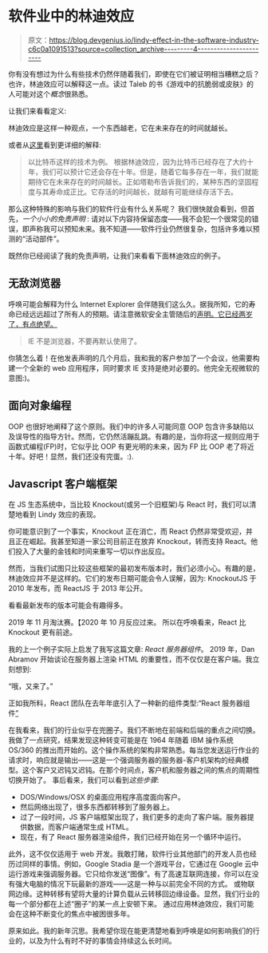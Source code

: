 # 软件业中的林迪效应

> 原文：<https://blog.devgenius.io/lindy-effect-in-the-software-industry-c6c0a1091513?source=collection_archive---------4----------------------->

你有没有想过为什么有些技术仍然伴随着我们，即使在它们被证明相当糟糕之后？也许，林迪效应可以解释这一点。读过 Taleb 的书《游戏中的抗脆弱或皮肤》的人可能对这个*概念*很熟悉。

让我们来看看定义:

林迪效应是这样一种观点，一个东西越老，它在未来存在的时间就越长。

或者从[这里](https://www.wealest.com/articles/lindy-effect)看到更详细的解释:

> 以比特币这样的技术为例。
> 根据林迪效应，因为比特币已经存在了大约十年，我们可以预计它还会存在十年。但是，随着它每多存在一年，我们就能期待它在未来存在的时间越长。正如塔勒布告诉我们的，某种东西的坚固程度与其寿命成正比。它存活的时间越长，就越有可能继续存活下去。

那么这种特殊的影响与我们的软件行业有什么关系呢？
我们很快就会看到，但首先，*一个小小的免责声明* :
请对以下内容持保留态度——我不会犯一个很常见的错误，即声称我可以预知未来。我不知道——软件行业仍然很复杂，包括许多难以预测的“活动部件”。

既然你已经阅读了我的免责声明，让我们来看看下面林迪效应的例子。

## 无敌浏览器

呼唤可能会解释为什么 Internet Explorer 会伴随我们这么久。据我所知，它的寿命已经远远超过了所有人的预期。请注意微软安全主管随后的[声明。它已经两岁了，有点绝望。](https://www.zdnet.com/article/microsoft-security-chief-ie-is-not-a-browser-so-stop-using-it-as-your-default/)

> IE 不是浏览器，不要再默认使用了。

你猜怎么着！在他发表声明的几个月后，我和我的客户参加了一个会议，他需要构建一个全新的 web 应用程序，同时要求 IE 支持是绝对必要的。他完全无视微软的意图:)。

## 面向对象编程

OOP 也很好地阐释了这个原则。我们中的许多人可能同意 OOP 包含许多缺陷以及误导性的指导方针。然而，它仍然活蹦乱跳。有趣的是，当你将这一规则应用于函数式编程(FP)时，它似乎比 OOP 有更光明的未来，因为 FP 比 OOP 老了将近十年。好吧！显然，我们还没有完蛋。:).

## Javascript 客户端框架

在 JS 生态系统中，当比较 Knockout(或另一个旧框架)与 React 时，我们可以清楚地看到 Lindy 效应的表现。

你可能意识到了一个事实，Knockout 正在消亡，而 React 仍然非常受欢迎，并且正在崛起。我甚至知道一家公司目前正在放弃 Knockout，转而支持 React。他们投入了大量的金钱和时间来重写一切以作出反应。

然而，当我们试图只比较这些框架的最初发布版本时，我们必须小心。有趣的是，林迪效应并不是这样的。它们的发布日期可能会令人误解，因为:
KnockoutJS 于 2010 年发布，而 ReactJS 于 2013 年公开。

看看最新发布的版本可能会有趣得多。

2019 年 11 月淘汰赛。【2020 年 10 月反应过来。
所以在呼唤看来，React 比 Knockout 更有前途。

我的上一个例子实际上启发了我写这篇文章: *React 服务器组件*。
2019 年，Dan Abramov 开始谈论在服务器上渲染 HTML 的重要性，而不仅仅是在客户端。我立刻想到:

“哦，又来了。”

正如我所料，React 团队在去年年底引入了一种新的组件类型:“React 服务器组件[”](https://reactjs.org/blog/2020/12/21/data-fetching-with-react-server-components.html)

在我看来，我们的行业似乎在兜圈子。我们不断地在前端和后端的重点之间切换。我做了一点研究，结果发现这种转变可能是在 1964 年随着 IBM 操作系统 OS/360 的推出而开始的。这个操作系统的架构非常熟悉。每当您发送运行作业的请求时，响应就是输出——这是一个强调服务器的服务器-客户机架构的经典模型。这个客户又迟钝又迟钝。在那个时间点，客户机和服务器之间的焦点的周期性切换开始了。
事后看来，我们可以看到*这些步骤*:

*   DOS/Windows/OSX 的桌面应用程序高度面向客户。
*   然后网络出现了，很多东西都转移到了服务器上。
*   过了一段时间，JS 客户端框架出现了，我们更多的走向了客户端。服务器提供数据，而客户端通常生成 HTML。
*   现在，有了 React 服务器渲染组件，我们已经开始在另一个循环中运行。

此外，这不仅仅适用于 web 开发。我敢打赌，软件行业其他部门的开发人员也经历过同样的事情。例如，Google Stadia 是一个游戏平台，它通过在 Google 云中运行游戏来强调服务器。它只给你发送“图像”。有了高速互联网连接，你可以在没有强大电脑的情况下玩最新的游戏——这是一种与以前完全不同的方式。
或物联网边缘。这种转移有望将大量的计算负载从云转移回边缘设备。显然，我们行业的每一个部分都在上述“圈子”的某一点上安顿下来。
通过应用林迪效应，我们可能会在这种不断变化的焦点中被困很多年。

原来如此。我的新年沉思。我希望你现在能更清楚地看到呼唤是如何影响我们的行业的，以及为什么有时不好的事情会持续这么长时间。